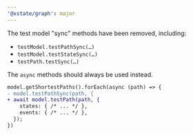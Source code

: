```yaml
---
'@xstate/graph': major
---
```


The test model "sync" methods have been removed, including:

- `testModel.testPathSync(…)`
- `testModel.testStateSync(…)`
- `testPath.testSync(…)`

The `async` methods should always be used instead.

```diff
model.getShortestPaths().forEach(async (path) => {
- model.testPathSync(path, {
+ await model.testPath(path, {
    states: { /* ... */ },
    events: { /* ... */ },
  });
})
```
